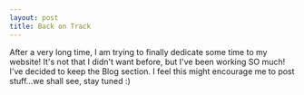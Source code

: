 ```yaml
---
layout: post
title: Back on Track
---
```


After a very long time, I am trying to finally dedicate some time to my website! It's not that I didn't want before, but I've been working SO much! I've decided to keep the Blog section. I feel this might encourage me to post stuff...we shall see, stay tuned :) 
